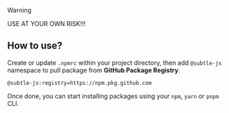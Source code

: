 > [!WARNING]
> USE AT YOUR OWN RISK!!!

## How to use?

Create or update `.npmrc` within your project directory, then add `@subtle-js` namespace to pull package from **GitHub Package Registry**.

```npmrc
@subtle-js:registry=https://npm.pkg.github.com
```

Once done, you can start installing packages using your `npm`, `yarn` or `pnpm` CLI.
